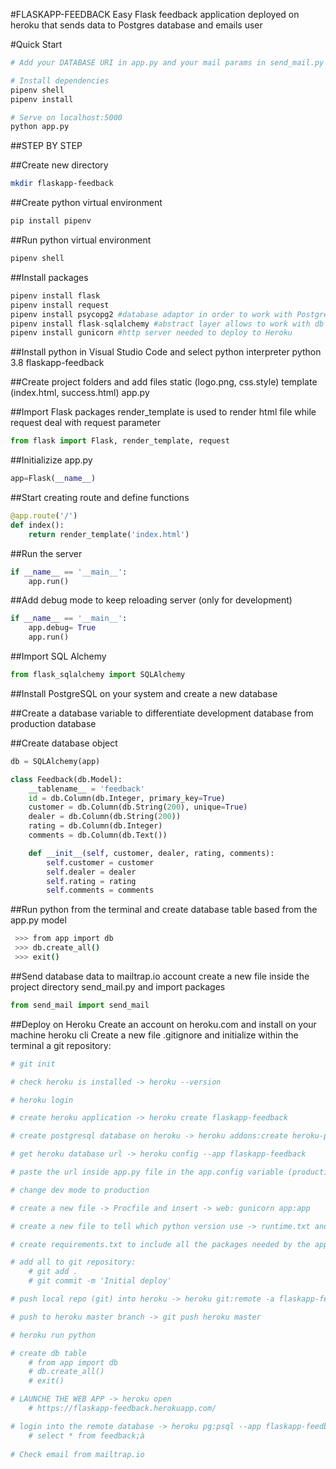 #FLASKAPP-FEEDBACK
Easy Flask feedback application deployed on heroku that sends data to Postgres database and emails user

#Quick Start
```bash
# Add your DATABASE URI in app.py and your mail params in send_mail.py

# Install dependencies
pipenv shell
pipenv install

# Serve on localhost:5000
python app.py
```

##STEP BY STEP

##Create new directory 
```bash
mkdir flaskapp-feedback
```

##Create python virtual environment
```python
pip install pipenv
```

##Run python virtual environment
```python
pipenv shell
```

##Install packages
```python
pipenv install flask
pipenv install request
pipenv install psycopg2 #database adaptor in order to work with Postgres
pipenv install flask-sqlalchemy #abstract layer allows to work with db model similar to mangoose
pipenv install gunicorn #http server needed to deploy to Heroku
```

##Install python in Visual Studio Code and select python interpreter
python 3.8 flaskapp-feedback

##Create project folders and add files
static (logo.png, css.style)
template (index.html, success.html)
app.py

##Import Flask packages
render_template is used to render html file while request deal with request parameter
```python
from flask import Flask, render_template, request
```

##Initializize app.py
```python
app=Flask(__name__)
```

##Start creating route and define functions
```python
@app.route('/')
def index():
    return render_template('index.html')
```

##Run the server
```python 
if __name__ == '__main__':
    app.run() 
```

##Add debug mode to keep reloading server (only for development)
```python
if __name__ == '__main__':
    app.debug= True
    app.run()
```

##Import SQL Alchemy
```python
from flask_sqlalchemy import SQLAlchemy
```

##Install PostgreSQL on your system and create a new database

##Create a database variable to differentiate development database from production database

##Create database object 
```python 
db = SQLAlchemy(app)

class Feedback(db.Model):
    __tablename__ = 'feedback'
    id = db.Column(db.Integer, primary_key=True)
    customer = db.Column(db.String(200), unique=True)
    dealer = db.Column(db.String(200))
    rating = db.Column(db.Integer)
    comments = db.Column(db.Text())

    def __init__(self, customer, dealer, rating, comments):
        self.customer = customer
        self.dealer = dealer
        self.rating = rating
        self.comments = comments
```

##Run python from the terminal and create database table based from the app.py model
```bash 
 >>> from app import db
 >>> db.create_all()
 >>> exit() 
```

##Send database data to mailtrap.io account
create a new file inside the project directory send_mail.py and import packages
```python
from send_mail import send_mail 
```

##Deploy on Heroku
Create an account on heroku.com and install on your machine heroku cli
Create a new file .gitignore and initialize within the terminal a git repository:
```bash
# git init

# check heroku is installed -> heroku --version

# heroku login 

# create heroku application -> heroku create flaskapp-feedback

# create postgresql database on heroku -> heroku addons:create heroku-postgresql:hobby-dev --app flaskapp-feedback

# get heroku database url -> heroku config --app flaskapp-feedback

# paste the url inside app.py file in the app.config variable (production database)

# change dev mode to production

# create a new file -> Procfile and insert -> web: gunicorn app:app

# create a new file to tell which python version use -> runtime.txt and insert -> python-3.8.0

# create requirements.txt to include all the packages needed by the application -> pip freeze > requirements.txt

# add all to git repository: 
    # git add .
    # git commit -m 'Initial deploy'

# push local repo (git) into heroku -> heroku git:remote -a flaskapp-feedback

# push to heroku master branch -> git push heroku master

# heroku run python

# create db table
    # from app import db
    # db.create_all()
    # exit()

# LAUNCHE THE WEB APP -> heroku open
    # https://flaskapp-feedback.herokuapp.com/

# login into the remote database -> heroku pg:psql --app flaskapp-feedback
    # select * from feedback;à
    
# Check email from mailtrap.io
```


